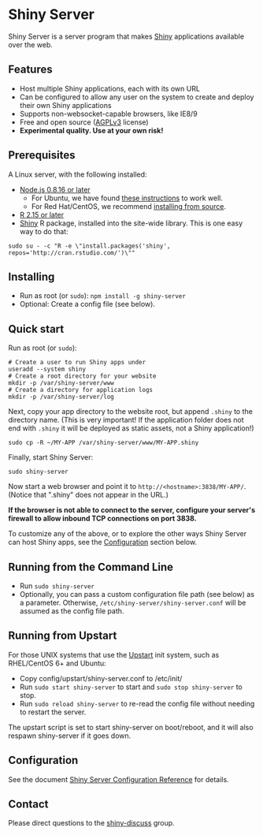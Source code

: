 # Shiny Server

Shiny Server is a server program that makes [Shiny](http://shiny.rstudio.org/) applications available over the web.

## Features

* Host multiple Shiny applications, each with its own URL
* Can be configured to allow any user on the system to create and deploy their own Shiny applications
* Supports non-websocket-capable browsers, like IE8/9
* Free and open source ([AGPLv3](http://www.gnu.org/licenses/agpl-3.0.html) license)
* **Experimental quality. Use at your own risk!**

## Prerequisites

A Linux server, with the following installed:

* [Node.js 0.8.16 or later](http://nodejs.org)
  * For Ubuntu, we have found [these instructions](https://github.com/joyent/node/wiki/Installing-Node.js-via-package-manager) to work well.
  * For Red Hat/CentOS, we recommend [installing from source](https://github.com/joyent/node/wiki/Installation).
* [R 2.15 or later](http://www.r-project.org)
* [Shiny](https://github.com/rstudio/shiny) R package, installed into the site-wide library. This is one easy way to do that:<br/>
```
sudo su - -c "R -e \"install.packages('shiny', repos='http://cran.rstudio.com/')\""
```

## Installing

* Run as root (or `sudo`): `npm install -g shiny-server`
* Optional: Create a config file (see below).

## Quick start

Run as root (or `sudo`):

```
# Create a user to run Shiny apps under
useradd --system shiny
# Create a root directory for your website
mkdir -p /var/shiny-server/www
# Create a directory for application logs
mkdir -p /var/shiny-server/log
```

Next, copy your app directory to the website root, but append `.shiny` to the directory name. (This is very important! If the application folder does not end with `.shiny` it will be deployed as static assets, not a Shiny application!)
```
sudo cp -R ~/MY-APP /var/shiny-server/www/MY-APP.shiny
```

Finally, start Shiny Server:
```
sudo shiny-server
```

Now start a web browser and point it to `http://<hostname>:3838/MY-APP/`. (Notice that ".shiny" does not appear in the URL.)

**If the browser is not able to connect to the server, configure your server's firewall to allow inbound TCP connections on port 3838.**

To customize any of the above, or to explore the other ways Shiny Server can host Shiny apps, see the [Configuration](#configuration) section below.

## Running from the Command Line

* Run `sudo shiny-server`
* Optionally, you can pass a custom configuration file path (see below) as a parameter. Otherwise, `/etc/shiny-server/shiny-server.conf` will be assumed as the config file path.

## Running from Upstart

For those UNIX systems that use the [Upstart](http://upstart.ubuntu.com/) init system, such as RHEL/CentOS 6+ and Ubuntu:

* Copy config/upstart/shiny-server.conf to /etc/init/
* Run `sudo start shiny-server` to start and `sudo stop shiny-server` to stop.
* Run `sudo reload shiny-server` to re-read the config file without needing to restart the server.

The upstart script is set to start shiny-server on boot/reboot, and it will also
respawn shiny-server if it goes down.

## Configuration

See the document <a href="http://htmlpreview.github.com/?https://github.com/rstudio/shiny-server/blob/master/config.html">Shiny Server Configuration Reference</a> for details.

## Contact

Please direct questions to the [shiny-discuss](https://groups.google.com/group/shiny-discuss) group.

